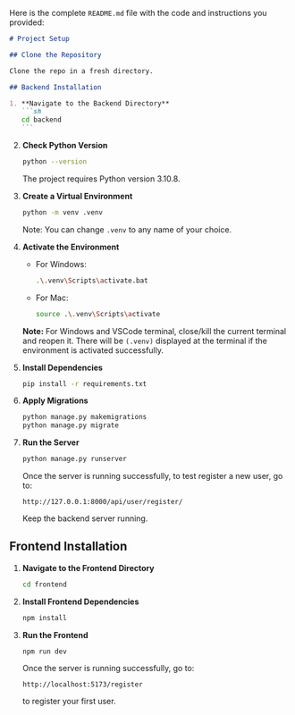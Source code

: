 Here is the complete `README.md` file with the code and instructions you provided:

````markdown
# Project Setup

## Clone the Repository

Clone the repo in a fresh directory.

## Backend Installation

1. **Navigate to the Backend Directory**
   ```sh
   cd backend
   ```
````

2. **Check Python Version**

   ```sh
   python --version
   ```

   The project requires Python version 3.10.8.

3. **Create a Virtual Environment**

   ```sh
   python -m venv .venv
   ```

   Note: You can change `.venv` to any name of your choice.

4. **Activate the Environment**

   - For Windows:
     ```sh
     .\.venv\Scripts\activate.bat
     ```
   - For Mac:
     ```sh
     source .\.venv\Scripts\activate
     ```

   **Note:** For Windows and VSCode terminal, close/kill the current terminal and reopen it. There will be `(.venv)` displayed at the terminal if the environment is activated successfully.

5. **Install Dependencies**

   ```sh
   pip install -r requirements.txt
   ```

6. **Apply Migrations**

   ```sh
   python manage.py makemigrations
   python manage.py migrate
   ```

7. **Run the Server**

   ```sh
   python manage.py runserver
   ```

   Once the server is running successfully, to test register a new user, go to:

   ```
   http://127.0.0.1:8000/api/user/register/
   ```

   Keep the backend server running.

## Frontend Installation

1. **Navigate to the Frontend Directory**

   ```sh
   cd frontend
   ```

2. **Install Frontend Dependencies**

   ```sh
   npm install
   ```

3. **Run the Frontend**

   ```sh
   npm run dev
   ```

   Once the server is running successfully, go to:

   ```
   http://localhost:5173/register
   ```

   to register your first user.

```

```

